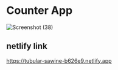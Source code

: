 # Counter App 

![Screenshot (38)](https://github.com/amandeepdhillon123/React_Projects/assets/99964863/164c00aa-7554-4582-b913-228bcb7b4d7d)

## netlify link

https://tubular-sawine-b626e9.netlify.app


